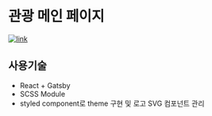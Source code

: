 # 관광 메인 페이지

<a href="https://limeunseop.github.io/kiyomizudera">![link](https://img.shields.io/badge/link-https%3A%2F%2Flimeunseop.github.io%2Fkiyomizudera-brightgreen)</a>

## 사용기술

- React + Gatsby
- SCSS Module
- styled component로 theme 구현 및 로고 SVG 컴포넌트 관리
